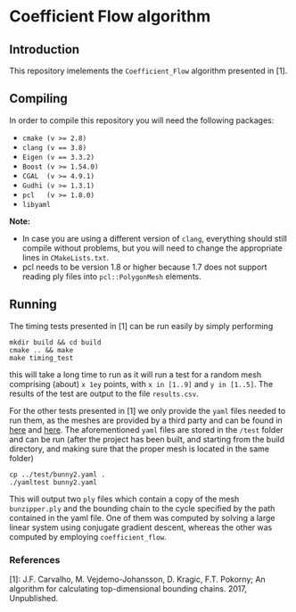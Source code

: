 # Coefficient Flow algorithm

## Introduction
This repository imelements the `Coefficient_Flow` algorithm presented in [1].

## Compiling

In order to compile this repository you will need the following packages:

- `cmake (v >= 2.8)`
- `clang (v == 3.8)`
- `Eigen (v == 3.3.2)`
- `Boost (v >= 1.54.0)`
- `CGAL  (v >= 4.9.1)`
- `Gudhi (v >= 1.3.1)`
- `pcl   (v >= 1.8.0)`
- `libyaml`

**Note:**
- In case you are using a different version of `clang`, everything should still compile without problems, but you will need to change the appropriate lines in `CMakeLists.txt`.
- pcl needs to be version 1.8 or higher because 1.7 does not support reading ply files into `pcl::PolygonMesh` elements.

## Running

The timing tests presented in [1] can be run easily by simply performing

```{bash}
mkdir build && cd build
cmake .. && make
make timing_test
```
this will take a long time to run as it will run a test for a random mesh comprising (about) `x 1ey` points, with `x in [1..9]` and `y in [1..5]`. The results of the test are output to the file `results.csv`.

For the other tests presented in [1] we only provide the `yaml` files needed to run them, as the meshes are provided by a third party and can be found in [here](https://graphics.stanford.edu/data/3Dscanrep/) and [here](https://3d.si.edu/explorer/eulaema-bee#downloads). The aforementioned `yaml` files are stored in the `/test` folder and can be run (after the project has been built, and starting from the build directory, and making sure that the proper mesh is located in the same folder)

```{bash}
cp ../test/bunny2.yaml .
./yamltest bunny2.yaml
```

This will output two `ply` files which contain a copy of the mesh `bunzipper.ply` and the bounding chain to the cycle specified by the path contained in the yaml file. One of them was computed by solving a large linear system using conjugate gradient descent, whereas the other was computed by employing `coefficient_flow`.

### References

[1]: J.F. Carvalho, M. Vejdemo-Johansson, D. Kragic, F.T. Pokorny; An algorithm for calculating top-dimensional bounding chains. 2017, Unpublished.
